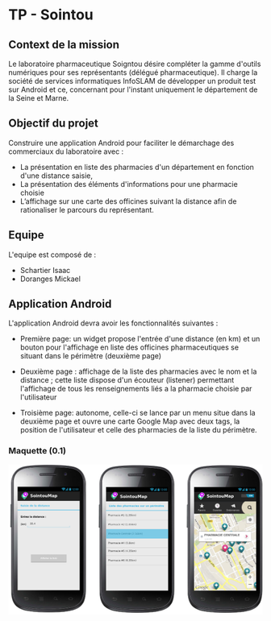# TP - Sointou

## Context de la mission
Le laboratoire pharmaceutique Soigntou désire compléter la gamme d'outils numériques pour ses
représentants (délégué pharmaceutique). Il charge la société de services informatiques InfoSLAM de
développer un produit test sur Android et ce, concernant pour l'instant uniquement le département de
la Seine et Marne.


## Objectif du projet
Construire une application Android pour faciliter le démarchage des commerciaux du laboratoire
avec :
- La présentation en liste des pharmacies d'un département en fonction d'une distance saisie,
- La présentation des éléments d'informations pour une pharmacie choisie
- L’affichage sur une carte des officines suivant la distance afin de rationaliser le parcours du
représentant.

## Equipe
L'equipe est composé de :

- Schartier Isaac
- Doranges Mickael

## Application Android

L'application Android devra avoir les fonctionnalités suivantes :

- Première page: un widget propose l'entrée d'une distance (en km) et un bouton pour l'affichage en
liste des officines pharmaceutiques se situant dans le périmètre (deuxième page)

- Deuxième page : affichage de la liste des pharmacies avec le nom et la distance ; cette liste dispose
d'un écouteur (listener) permettant l'affichage de tous les renseignements liés a la pharmacie choisie
par l'utilisateur
- Troisième page: autonome, celle-ci se lance par un menu situe dans la deuxième page et ouvre une
carte Google Map avec deux tags, la position de l'utilisateur et celle des pharmacies de la liste du
périmètre.

### Maquette (0.1)
![GitHub Logo](Docs/Maquette.png)
